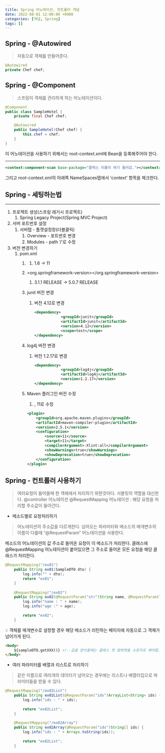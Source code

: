 ```yaml
---
title: Spring 어노테이션, 컨트롤러 개념
date: 2022-08-01 12:00:00 +0900
categories: [개념, Spring]
tags: []
---
```


## Spring - @Autowired

> 자동으로 객체를 만들어준다.
> 

```java
@Autowired
private Chef chef;
```

## Spring - @Component

> 스프링이 객체를 관리하게 하는 어노테이션이다.
> 

```java
@Component
public class SampleHotel {
	private final Chef chef;

	@Autowired
	public SampleHotel(Chef chef) {
		this.chef = chef;
	}
}

```

이 어노테이션을 사용하기 위해서는 root-context.xml에 Bean을 등록해주어야 한다.  

---

```xml
<context:component-scan base-package="클래스 이름이 여기 들어감."></context:component-scan>
```

그리고 root-context.xml의 아래쪽 NameSpaces탭에서 ‘context’ 항목을 체크한다.

## Spring - 세팅하는법

---

1. 프로젝트 생성(스프링 레거시 프로젝트)
    1. Spring Legacy Project(Spring MVC Project)
2. 서버 포트번호 설정
    1. 서버탭 - 톰캣설정창(더블클릭) 
        1. Overview - 포트번호 변경
        2. Modules - path ‘/’로 수정
3. 버전 변경하기
    1. pom.xml
        1. <java-version></java-version>
            1. 1.6 → 11
        2. <org.springframework-version></org.springframework-version>
            1. 3.1.1 RELEASE → 5.0.7 RELEASE
        3. junit 버전 변경
            1. 버전 4.12로 변경
                
                ```xml
                <dependency>
                			<groupId>junit</groupId>
                			<artifactId>junit</artifactId>
                			<version>4.12</version>
                			<scope>test</scope>
                </dependency>
                ```
                
        4. log4j 버전 변경
            1. 버전 1.2.17로 변경
                
                ```xml
                <dependency>
                			<groupId>log4j</groupId>
                			<artifactId>log4j</artifactId>
                			<version>1.2.17</version>
                </dependency>
                ```
                
        5. Maven 플러그인 버전 수정
            1. <source></source>, <target></target> 11로 수정
            
            ```xml
            <plugin>
                <groupId>org.apache.maven.plugins</groupId>
                <artifactId>maven-compiler-plugin</artifactId>
                <version>2.5.1</version>
                <configuration>
                    <source>11</source>
                    <target>11</target>
                    <compilerArgument>-Xlint:all</compilerArgument>
                    <showWarnings>true</showWarnings>
                    <showDeprecation>true</showDeprecation>
                </configuration>
            </plugin>
            ```
            

## Spring - 컨트롤러 사용하기

> 여러요청이 들어올때 한 객체에서 처리하기 위한것이다.
서블릿의 역할을 대신한다.
@controller 어노테이션
@RequestMapping 어노테이션 : 해당 요청을 처리할 주소값이 들어간다.
> 
- 메소드별로 요청처리하기

> 어노테이션의 주소값을 다르게한다.
넘어오는 파라미터와 메소드의 매개변수의 이름이 다를때 “@RequestParam” 어노테이션을 사용한다.
> 

<aside>
메소드의 어노테이션의 값 주소로 들어온 요청이 이 메소드가 처리한다.
클래스에 @RequestMapping 어노테이션이 붙어있으면 그 주소로 들어온 모든 요청을 해당 클래스가 처리한다.

</aside>

```java
@RequestMapping("/ex01")
	public String ex01(SampleDTO dto) {
		log.info("" + dto);
		return "ex01";
	}
	
	@RequestMapping("/ex02")
	public String ex02(@RequestParam("str")String name, @RequestParam("num")int age) {
		log.info("name : " + name);
		log.info("age :" + age);
		
		return "ex02";
	}
```

<aside>
💡 객체를 매개변수로 설정할 경우 해당 메소드가 리턴하는 페이지에 자동으로 그 객체가 넘어가게 된다.

</aside>

```html
<body>
	${sampleDTO.getXXX()} <!--값을 받아올때는 클래스 첫 알파벳을 소문자로 해야함.-->
</body>
```

- 여러 파라미터를 배열과 리스트로 처리하기

> 같은 이름으로 여러개의 데이터가 넘어오는 경우에는 리스트나 배열타입으로 파라미터들을 받을 수 있다.
> 

```java
@RequestMapping("/ex02List")
	public String ex02List(@RequestParam("ids")ArrayList<String> ids) {
		log.info("ids : " + ids);
		
		return "ex02List";
	}
	
	@RequestMapping("/ex02Array")
	public String ex02Array(@RequestParam("ids")String[] ids) {
		log.info("ids : " + Arrays.toString(ids));
		
		return "ex02List";
	}
```
